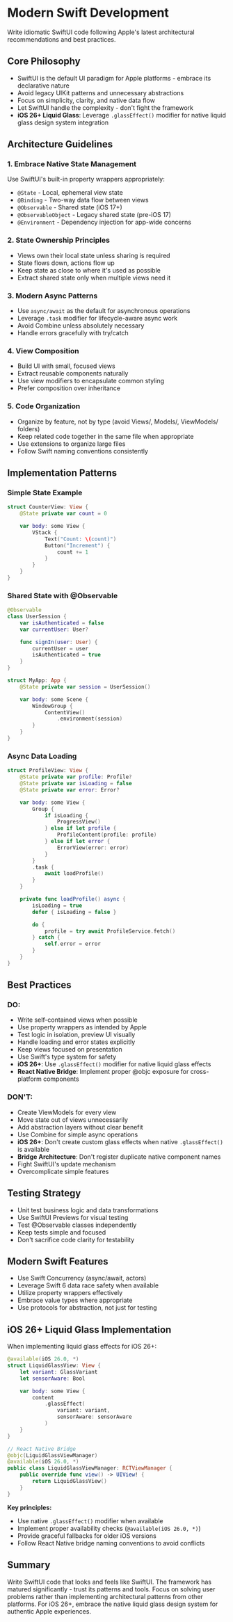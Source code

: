# Modern Swift Development

Write idiomatic SwiftUI code following Apple's latest architectural recommendations and best practices.

## Core Philosophy

- SwiftUI is the default UI paradigm for Apple platforms - embrace its declarative nature
- Avoid legacy UIKit patterns and unnecessary abstractions
- Focus on simplicity, clarity, and native data flow
- Let SwiftUI handle the complexity - don't fight the framework
- **iOS 26+ Liquid Glass**: Leverage `.glassEffect()` modifier for native liquid glass design system integration

## Architecture Guidelines

### 1. Embrace Native State Management

Use SwiftUI's built-in property wrappers appropriately:

- `@State` - Local, ephemeral view state
- `@Binding` - Two-way data flow between views
- `@Observable` - Shared state (iOS 17+)
- `@ObservableObject` - Legacy shared state (pre-iOS 17)
- `@Environment` - Dependency injection for app-wide concerns

### 2. State Ownership Principles

- Views own their local state unless sharing is required
- State flows down, actions flow up
- Keep state as close to where it's used as possible
- Extract shared state only when multiple views need it

### 3. Modern Async Patterns

- Use `async/await` as the default for asynchronous operations
- Leverage `.task` modifier for lifecycle-aware async work
- Avoid Combine unless absolutely necessary
- Handle errors gracefully with try/catch

### 4. View Composition

- Build UI with small, focused views
- Extract reusable components naturally
- Use view modifiers to encapsulate common styling
- Prefer composition over inheritance

### 5. Code Organization

- Organize by feature, not by type (avoid Views/, Models/, ViewModels/ folders)
- Keep related code together in the same file when appropriate
- Use extensions to organize large files
- Follow Swift naming conventions consistently

## Implementation Patterns

### Simple State Example

```swift
struct CounterView: View {
    @State private var count = 0

    var body: some View {
        VStack {
            Text("Count: \(count)")
            Button("Increment") {
                count += 1
            }
        }
    }
}
```

### Shared State with @Observable

```swift
@Observable
class UserSession {
    var isAuthenticated = false
    var currentUser: User?

    func signIn(user: User) {
        currentUser = user
        isAuthenticated = true
    }
}

struct MyApp: App {
    @State private var session = UserSession()

    var body: some Scene {
        WindowGroup {
            ContentView()
                .environment(session)
        }
    }
}
```

### Async Data Loading

```swift
struct ProfileView: View {
    @State private var profile: Profile?
    @State private var isLoading = false
    @State private var error: Error?

    var body: some View {
        Group {
            if isLoading {
                ProgressView()
            } else if let profile {
                ProfileContent(profile: profile)
            } else if let error {
                ErrorView(error: error)
            }
        }
        .task {
            await loadProfile()
        }
    }

    private func loadProfile() async {
        isLoading = true
        defer { isLoading = false }

        do {
            profile = try await ProfileService.fetch()
        } catch {
            self.error = error
        }
    }
}
```

## Best Practices

### DO:

- Write self-contained views when possible
- Use property wrappers as intended by Apple
- Test logic in isolation, preview UI visually
- Handle loading and error states explicitly
- Keep views focused on presentation
- Use Swift's type system for safety
- **iOS 26+**: Use `.glassEffect()` modifier for native liquid glass effects
- **React Native Bridge**: Implement proper @objc exposure for cross-platform components

### DON'T:

- Create ViewModels for every view
- Move state out of views unnecessarily
- Add abstraction layers without clear benefit
- Use Combine for simple async operations
- **iOS 26+**: Don't create custom glass effects when native `.glassEffect()` is available
- **Bridge Architecture**: Don't register duplicate native component names
- Fight SwiftUI's update mechanism
- Overcomplicate simple features

## Testing Strategy

- Unit test business logic and data transformations
- Use SwiftUI Previews for visual testing
- Test @Observable classes independently
- Keep tests simple and focused
- Don't sacrifice code clarity for testability

## Modern Swift Features

- Use Swift Concurrency (async/await, actors)
- Leverage Swift 6 data race safety when available
- Utilize property wrappers effectively
- Embrace value types where appropriate
- Use protocols for abstraction, not just for testing

## iOS 26+ Liquid Glass Implementation

When implementing liquid glass effects for iOS 26+:

```swift
@available(iOS 26.0, *)
struct LiquidGlassView: View {
    let variant: GlassVariant
    let sensorAware: Bool

    var body: some View {
        content
            .glassEffect(
                variant: variant,
                sensorAware: sensorAware
            )
    }
}

// React Native Bridge
@objc(LiquidGlassViewManager)
@available(iOS 26.0, *)
public class LiquidGlassViewManager: RCTViewManager {
    public override func view() -> UIView! {
        return LiquidGlassView()
    }
}
```

**Key principles:**

- Use native `.glassEffect()` modifier when available
- Implement proper availability checks (`@available(iOS 26.0, *)`)
- Provide graceful fallbacks for older iOS versions
- Follow React Native bridge naming conventions to avoid conflicts

## Summary

Write SwiftUI code that looks and feels like SwiftUI. The framework has matured significantly - trust its patterns and tools. Focus on solving user problems rather than implementing architectural patterns from other platforms. For iOS 26+, embrace the native liquid glass design system for authentic Apple experiences.
